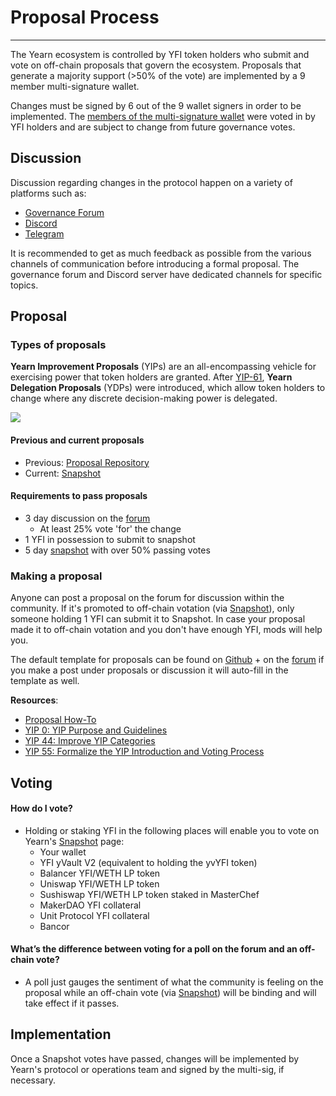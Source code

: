 # Proposal Process

---

The Yearn ecosystem is controlled by YFI token holders who submit and vote on off-chain proposals that govern the ecosystem. Proposals that generate a majority support (>50% of the vote) are implemented by a 9 member multi-signature wallet.

Changes must be signed by 6 out of the 9 wallet signers in order to be implemented. The [members of the multi-signature wallet](https://docs.yearn.finance/resources/faq#who-is-on-the-multisig) were voted in by YFI holders and are subject to change from future governance votes.

## Discussion

Discussion regarding changes in the protocol happen on a variety of platforms such as:

- [Governance Forum](https://gov.yearn.finance/)
- [Discord](https://discord.gg/yearn)
- [Telegram](https://t.me/yearnfinance)

It is recommended to get as much feedback as possible from the various channels of communication before introducing a formal proposal. The governance forum and Discord server have dedicated channels for specific topics.

## Proposal

### Types of proposals

**Yearn Improvement Proposals** (YIPs) are an all-encompassing vehicle for exercising power that token holders are granted. After [YIP-61](https://gov.yearn.finance/t/yip-61-governance-2-0/10460), **Yearn Delegation Proposals** (YDPs) were introduced, which allow token holders to change where any discrete decision-making power is delegated.

![](https://i.imgur.com/ZRNp2Zq.png)

#### Previous and current proposals

- Previous: [Proposal Repository](proposal-repository.md)
- Current: [Snapshot](https://snapshot.org/#/ybaby.eth)

#### Requirements to pass proposals

- 3 day discussion on the [forum](https://gov.yearn.finance/)
  - At least 25% vote 'for' the change
- 1 YFI in possession to submit to snapshot
- 5 day [snapshot](https://snapshot.org/#/ybaby.eth) with over 50% passing votes

### Making a proposal

Anyone can post a proposal on the forum for discussion within the community. If it's promoted to off-chain votation (via [Snapshot](https://snapshot.org/#/ybaby.eth)), only someone holding 1 YFI can submit it to Snapshot. In case your proposal made it to off-chain votation and you don't have enough YFI, mods will help you.

The default template for proposals can be found on [Github](https://github.com/yearn/YIPS/blob/master/yip-X.md) + on the [forum](https://gov.yearn.finance) if you make a post under proposals or discussion it will auto-fill in the template as well.

**Resources**:

- [Proposal How-To](https://gov.yearn.finance/t/proposal-how-to/106)
- [YIP 0: YIP Purpose and Guidelines](https://yips.yearn.finance/YIPS/yip-0)
- [YIP 44: Improve YIP Categories](https://yips.yearn.finance/YIPS/yip-44)
- [YIP 55: Formalize the YIP Introduction and Voting Process](https://gov.yearn.finance/t/yip-55-formalize-the-yip-process/7959)

## Voting

#### How do I vote?

- Holding or staking YFI in the following places will enable you to vote on Yearn's [Snapshot](https://snapshot.org/#/ybaby.eth) page:
  - Your wallet
  - YFI yVault V2 (equivalent to holding the yvYFI token)
  - Balancer YFI/WETH LP token
  - Uniswap YFI/WETH LP token
  - Sushiswap YFI/WETH LP token staked in MasterChef
  - MakerDAO YFI collateral
  - Unit Protocol YFI collateral
  - Bancor

#### What’s the difference between voting for a poll on the forum and an off-chain vote?

- A poll just gauges the sentiment of what the community is feeling on the proposal while an off-chain vote (via [Snapshot](https://snapshot.org/#/ybaby.eth)) will be binding and will take effect if it passes.

## Implementation

Once a Snapshot votes have passed, changes will be implemented by Yearn's protocol or operations team and signed by the multi-sig, if necessary.
